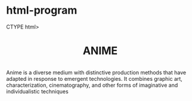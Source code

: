 # html-program
CTYPE html>
<html lang="en">
<head>
    <meta charset="UTF-8">
    <meta http-equiv="X-UA-Compatible" content="IE=edge">
    <meta name="viewport" content="width=device-width, initial-scale=1.0">
    <title>Document</title>
</head>
<body>
    <h1><center>ANIME</center></h1>
    <center><img src="https://encrypted-tbn0.gstatic.com/images?q=tbn:ANd9GcSuRNq2WqQlFg9qB9gNegFRM0kmrWpeg6cbRg&s" alt=""></center>
    <p>Anime is a diverse medium with distinctive production methods that have adapted in response to emergent technologies.
           It combines graphic art, characterization, cinematography, and other forms of imaginative and individualistic techniques</p>
    
</body>
</html>
